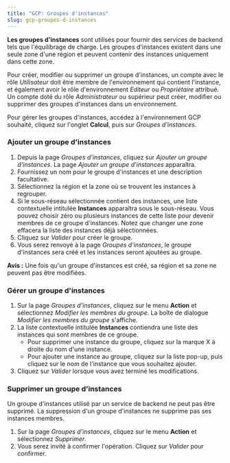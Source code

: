 ```yaml
---
title: "GCP: Groupes d'instances"
slug: gcp-groupes-d-instances
---
```



**Les groupes d'instances** sont utilisés pour fournir des services de backend tels que l'équilibrage de charge. Les groupes d'instances existent dans une seule zone d'une région et peuvent contenir des instances uniquement dans cette zone.

Pour créer, modifier ou supprimer un groupe d'instances, un compte avec le rôle *Utilisateur* doit être membre de l'environnement qui contient l'instance, et également avoir le rôle d'environnement *Editeur* ou *Propriétaire* attribué. Un compte doté du rôle *Administrateur* ou supérieur peut créer, modifier ou supprimer des groupes d'instances dans un environnement.

Pour gérer les groupes d'instances, accédez à l'environnement GCP souhaité, cliquez sur l'onglet **Calcul**, puis sur *Groupes d'instances*.

### Ajouter un groupe d'instances

1. Depuis la page *Groupes d'instances*, cliquez sur *Ajouter un groupe d'instances*. La page *Ajouter un groupe d'instances* apparaîtra.
1. Fournissez un nom pour le groupe d'instances et une description facultative.
1. Sélectionnez la région et la zone où se trouvent les instances à regrouper.
1. Si le sous-réseau sélectionnée contient des instances, une liste contextuelle intitulée **Instances** apparaîtra sous le sous-réseau. Vous pouvez choisir zéro ou plusieurs instances de cette liste pour devenir membres de ce groupe d'instances. Notez que changer une zone effacera la liste des instances déjà sélectionnées.
1. Cliquez sur *Valider* pour créer le groupe.
1. Vous serez renvoyé à la page *Groupes d'instances*, le groupe d'instances sera créé et les instances seront ajoutées au groupe.

**Avis :** Une fois qu'un groupe d'instances est créé, sa région et sa zone ne peuvent pas être modifiées.

### Gérer un groupe d'instances

1. Sur la page *Groupes d'instances*, cliquez sur le menu **Action** et sélectionnez *Modifier les membres du groupe*. La boîte de dialogue *Modifier les membres du groupe* s'affiche.
1. La liste contextuelle intitulée **Instances** contiendra une liste des instances qui sont membres de ce groupe.
    - Pour supprimer une instance du groupe, cliquez sur la marque X à droite du nom d'une instance.
    - Pour ajouter une instance au groupe, cliquez sur la liste pop-up, puis cliquez sur le nom de l'instance que vous souhaitez ajouter.
1. Cliquez sur *Valider* lorsque vous avez terminé les modifications.

### Supprimer un groupe d'instances

Un groupe d'instances utilisé par un service de backend ne peut pas être supprimé. La suppression d'un groupe d'instances ne supprime pas ses instances membres.

1. Sur la page *Groupes d'instances*, cliquez sur le menu **Action** et sélectionnez *Supprimer*.
1. Vous serez invité à confirmer l'opération. Cliquez sur *Valider* pour confirmer.
